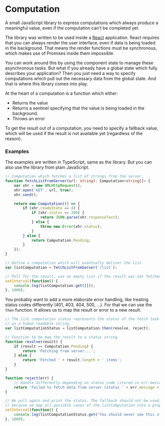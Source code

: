Computation
===========

A small JavaScript library to express computations which always produce
a meaningful value, even if the computation can't be completed yet.

The library was written to be used inside a [React][react] application. React
requires that you can always render the user interface, even if data is being
loaded in the background. That means the render functions must be synchronous,
which makes use of Promises inside them impossible.

You can work around this by using the component state to manage these
asynchronous tasks. But what if you already have a global state which fully
describes your application? Then you just need a way to specify computations
which pull out the necessary data from the global state. And that is where
this library comes into play.

At the heart of a computation is a function which either:

 - Returns the value
 - Returns a sentinel specifying that the value is being loaded in the
   background.
 - Throws an error

To get the result out of a computation, you need to specify a fallback value,
which will be used if the result is not available yet (regardless of the
reason).


### Examples

The examples are written in TypeScript, same as the library. But you can also
use the library from plain JavaScript.

```typescript
// Computation which fetches a list of strings from the server.
function fetchListFromServer(url: string): Computation<string[]> {
    var xhr = new XMLHttpRequest();
    xhr.open('GET', url, true);
    xhr.send();

    return new Computation(() => {
        if (xhr.readyState == 4) {
            if (xhr.status == 200) {
                return JSON.parse(xhr.responseText);
            } else {
                throw new Error(xhr.status);
            }
        } else {
            return Computation.Pending;
        }
    });
}

// Define a computation which will eventually deliver the list.
var listComputation = fetchListFromServer('/list');

// Poll for the result, use an empty list if the result was not fetched yet.
setInterval(function() {
    console.log(listComputation.get([]));
}, 1000);
```

You probably want to add a more elaborate error handling, like treating status
codes differently (401, 403, 404, 500, ...). For that we can use the `then`
function. It allows us to map the result or error to a new result.

```typescript
// The list computation status represents the status of the fetch task
// as a human readable string.
var listComputationStatus = listComputation.then(resolve, reject);

// Function to be map the result to a status string.
function resolve(result) {
    if (result == Computation.Pending) {
        return 'Fetching from server...';
    } else {
        return 'Fetched ' + result.length + ' items';
    }
}

function reject(err) {
    // Handle differently depending on status code (stored in err.message).
    return 'Failed to fetch data from server (status ' + err.message + ')';
}

// We poll again and print the status. The fallback should not be used,
// because we map all possible cases of the listComputation into a proper string.
setInterval(function() {
    console.log(listComputationStatus.get("You should never see this string"));
}, 1000);
```


[react]: http://facebook.github.io/react/

